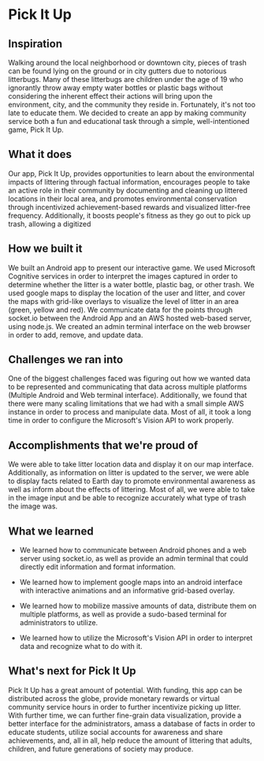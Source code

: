 # Pick It Up

## Inspiration
Walking around the local neighborhood or downtown city, pieces of trash can be found lying on the ground or in city gutters due to notorious litterbugs. Many of these litterbugs are children under the age of 19 who ignorantly throw away empty water bottles or plastic bags without considering the inherent effect their actions will bring upon the environment, city, and the community they reside in. Fortunately, it's not too late to educate them. We decided to create an app by making community service both a fun and educational task through a simple, well-intentioned game, Pick It Up. 

## What it does
Our app, Pick It Up, provides opportunities to learn about the environmental impacts of littering through factual information, encourages people to take an active role in their community by documenting and cleaning up littered locations in their local area, and promotes environmental conservation through incentivized achievement-based rewards and visualized litter-free frequency. Additionally, it boosts people's fitness as they go out to pick up trash, allowing a digitized 

## How we built it
We built an Android app to present our interactive game. We used Microsoft Cognitive services in order to interpret the images captured in order to determine whether the litter is a water bottle, plastic bag, or other trash. We used google maps to display the location of the user and litter, and cover the maps with grid-like overlays to visualize the level of litter in an area (green, yellow and red). We communicate data for the points through socket.io between the Android App and an AWS hosted web-based server, using node.js. We created an admin terminal interface on the web browser in order to add, remove, and update data.

## Challenges we ran into
One of the biggest challenges faced was figuring out how we wanted data to be represented and communicating that data across multiple platforms (Multiple Android and Web terminal interface). Additionally, we found that there were many scaling limitations that we had with a small simple AWS instance in order to process and manipulate data. Most of all, it took a long time in order to configure the Microsoft's Vision API to work properly.

## Accomplishments that we're proud of
We were able to take litter location data and display it on our map interface. Additionally, as information on litter is updated to the server, we were able to display facts related to Earth day to promote environmental awareness as well as inform about the effects of littering. Most of all, we were able to take in the image input and be able to recognize accurately what type of trash the image was.

## What we learned
- We learned how to communicate between Android phones and a web server using socket.io, as well as provide an admin terminal that could directly edit information and format information.

- We learned how to implement google maps into an android interface with interactive animations and an informative grid-based overlay.

- We learned how to mobilize massive amounts of data, distribute them on multiple platforms, as well as provide a sudo-based terminal for administrators to utilize.

- We learned how to utilize the Microsoft's Vision API in order to interpret data and recognize what to do with it.

## What's next for Pick It Up
Pick It Up has a great amount of potential. With funding, this app can be distributed across the globe, provide monetary rewards or virtual community service hours in order to further incentivize picking up litter. With further time, we can further fine-grain data visualization, provide a better interface for the administrators, amass a database of facts in order to educate students, utilize social accounts for awareness and share achievements, and, all in all, help reduce the amount of littering that adults, children, and future generations of society may produce.
